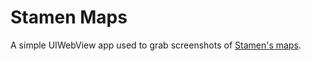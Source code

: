Stamen Maps
===========

A simple UIWebView app used to grab screenshots of [Stamen's maps](http://maps.stamen.com).